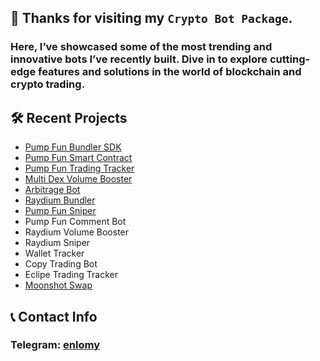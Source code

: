## 🌟 Thanks for visiting my `Crypto Bot Package`.
### Here, I’ve showcased some of the most **trending** and **innovative** bots I’ve recently built. Dive in to explore cutting-edge features and solutions in the world of blockchain and crypto trading.

## 🛠️ Recent Projects

- [Pump Fun Bundler SDK](https://github.com/enlomy/pump.fun-bundler)
- [Pump Fun Smart Contract](https://github.com/enlomy/pump.fun)
- [Pump Fun Trading Tracker](https://github.com/enlomy/pump.fun-trding-history)
- [Multi Dex Volume Booster](https://github.com/enlomy/multi-dex-volume-booster)
- [Arbitrage Bot](https://github.com/enlomy/arbitrage)
- [Raydium Bundler](https://github.com/enlomy/raydium-bundler)
- [Pump Fun Sniper](https://github.com/enlomy/pump.fun-sniper)
- Pump Fun Comment Bot
- Raydium Volume Booster
- Raydium Sniper
- Wallet Tracker
- Copy Trading Bot
- Eclipe Trading Tracker
- [Moonshot Swap](https://github.com/enlomy/moonshot-swap)
<!-- - [Pump Fun Comment Bot](https://github.com/enlomy/)
- [Raydium Volume Booster](https://github.com/enlomy/)
- [Raydium Sniper](https://github.com/enlomy/)
- [Wallet Tracker](https://github.com/enlomy/)
- [Copy Trading Bot](https://github.com/enlomy/)
- [Eclipe Trading Tracker](https://github.com/enlomy/) -->

## 📞 Contact Info

### Telegram: [enlomy](https://t.me/enlomy)
